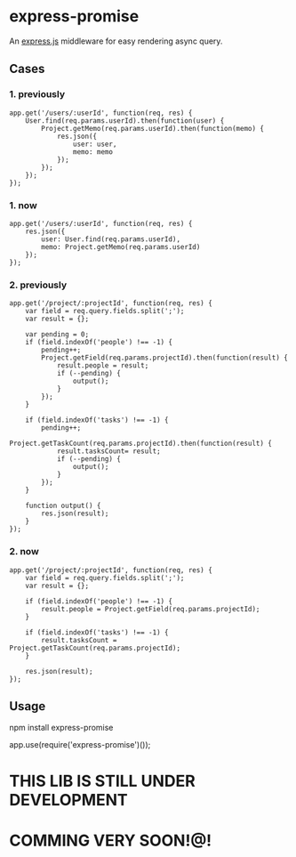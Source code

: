# express-promise
An [express.js](http://expressjs.com) middleware for easy rendering async query.

## Cases
### 1. previously

    app.get('/users/:userId', function(req, res) {
        User.find(req.params.userId).then(function(user) {
            Project.getMemo(req.params.userId).then(function(memo) {
                res.json({
                    user: user,
                    memo: memo
                });
            });
        });
    });

### 1. now

    app.get('/users/:userId', function(req, res) {
        res.json({
            user: User.find(req.params.userId),
            memo: Project.getMemo(req.params.userId)
        });
    });

### 2. previously

    app.get('/project/:projectId', function(req, res) {
        var field = req.query.fields.split(';');
        var result = {};

        var pending = 0;
        if (field.indexOf('people') !== -1) {
            pending++;
            Project.getField(req.params.projectId).then(function(result) {
                result.people = result;
                if (--pending) {
                    output();
                }
            });
        }

        if (field.indexOf('tasks') !== -1) {
            pending++;
            Project.getTaskCount(req.params.projectId).then(function(result) {
                result.tasksCount= result;
                if (--pending) {
                    output();
                }
            });
        }

        function output() {
            res.json(result);
        }
    });

### 2. now
    app.get('/project/:projectId', function(req, res) {
        var field = req.query.fields.split(';');
        var result = {};

        if (field.indexOf('people') !== -1) {
            result.people = Project.getField(req.params.projectId);
        }

        if (field.indexOf('tasks') !== -1) {
            result.tasksCount = Project.getTaskCount(req.params.projectId);
        }

        res.json(result);
    });

## Usage

  npm install express-promise


  app.use(require('express-promise')());


# THIS LIB IS STILL UNDER DEVELOPMENT
# COMMING VERY SOON!@!
